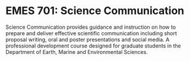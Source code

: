 # EMES 701: Science Communication

Science Communication provides guidance and instruction on how to prepare and deliver effective scientific communication including short proposal writing, oral and poster presentations and social media. A professional development course designed for graduate students in the Department of Earth, Marine and Environmental Sciences.